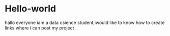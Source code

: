 # Hello-world
hallo everyone
iam a data csience student,iwould like to know how to create links where i can post my project .
